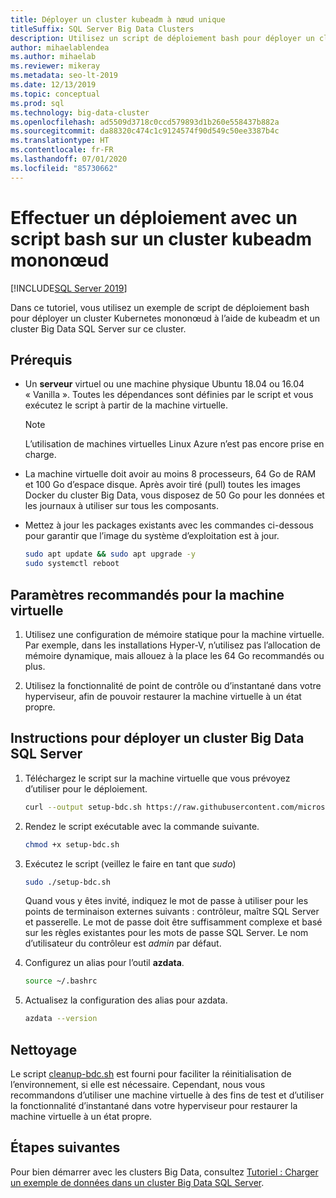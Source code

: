 ```yaml
---
title: Déployer un cluster kubeadm à nœud unique
titleSuffix: SQL Server Big Data Clusters
description: Utilisez un script de déploiement bash pour déployer un cluster Big Data SQL Server 2019 sur un cluster kubeadm mononœud.
author: mihaelablendea
ms.author: mihaelab
ms.reviewer: mikeray
ms.metadata: seo-lt-2019
ms.date: 12/13/2019
ms.topic: conceptual
ms.prod: sql
ms.technology: big-data-cluster
ms.openlocfilehash: ad5509d3718c0ccd579893d1b260e558437b882a
ms.sourcegitcommit: da88320c474c1c9124574f90d549c50ee3387b4c
ms.translationtype: HT
ms.contentlocale: fr-FR
ms.lasthandoff: 07/01/2020
ms.locfileid: "85730662"
---
```

# <a name="deploy-with-a-bash-script-to-a-single-node-kubeadm-cluster"></a>Effectuer un déploiement avec un script bash sur un cluster kubeadm mononœud

[!INCLUDE[SQL Server 2019](../includes/applies-to-version/sqlserver2019.md)]

Dans ce tutoriel, vous utilisez un exemple de script de déploiement bash pour déployer un cluster Kubernetes mononœud à l’aide de kubeadm et un cluster Big Data SQL Server sur ce cluster.

## <a name="prerequisites"></a>Prérequis

- Un **serveur** virtuel ou une machine physique Ubuntu 18.04 ou 16.04 « Vanilla ». Toutes les dépendances sont définies par le script et vous exécutez le script à partir de la machine virtuelle.

  > [!NOTE]
  > L’utilisation de machines virtuelles Linux Azure n’est pas encore prise en charge.

- La machine virtuelle doit avoir au moins 8 processeurs, 64 Go de RAM et 100 Go d’espace disque. Après avoir tiré (pull) toutes les images Docker du cluster Big Data, vous disposez de 50 Go pour les données et les journaux à utiliser sur tous les composants.

- Mettez à jour les packages existants avec les commandes ci-dessous pour garantir que l’image du système d’exploitation est à jour.

   ``` bash
   sudo apt update && sudo apt upgrade -y
   sudo systemctl reboot
   ```

## <a name="recommended-virtual-machine-settings"></a>Paramètres recommandés pour la machine virtuelle

1. Utilisez une configuration de mémoire statique pour la machine virtuelle. Par exemple, dans les installations Hyper-V, n’utilisez pas l’allocation de mémoire dynamique, mais allouez à la place les 64 Go recommandés ou plus.

1. Utilisez la fonctionnalité de point de contrôle ou d’instantané dans votre hyperviseur, afin de pouvoir restaurer la machine virtuelle à un état propre.


## <a name="instructions-to-deploy-sql-server-big-data-cluster"></a>Instructions pour déployer un cluster Big Data SQL Server

1. Téléchargez le script sur la machine virtuelle que vous prévoyez d’utiliser pour le déploiement.

   ```bash
   curl --output setup-bdc.sh https://raw.githubusercontent.com/microsoft/sql-server-samples/master/samples/features/sql-big-data-cluster/deployment/kubeadm/ubuntu-single-node-vm/setup-bdc.sh
   ```

2. Rendez le script exécutable avec la commande suivante.

   ```bash
   chmod +x setup-bdc.sh
   ```

3. Exécutez le script (veillez le faire en tant que *sudo*)

   ```bash
   sudo ./setup-bdc.sh
   ```

   Quand vous y êtes invité, indiquez le mot de passe à utiliser pour les points de terminaison externes suivants : contrôleur, maître SQL Server et passerelle. Le mot de passe doit être suffisamment complexe et basé sur les règles existantes pour les mots de passe SQL Server. Le nom d’utilisateur du contrôleur est *admin* par défaut.

4. Configurez un alias pour l’outil **azdata**.

   ```bash
   source ~/.bashrc
   ```

5. Actualisez la configuration des alias pour azdata.

   ```bash
   azdata --version
   ```

## <a name="cleanup"></a>Nettoyage

Le script [cleanup-bdc.sh](https://raw.githubusercontent.com/microsoft/sql-server-samples/master/samples/features/sql-big-data-cluster/deployment/kubeadm/ubuntu-single-node-vm/cleanup-bdc.sh) est fourni pour faciliter la réinitialisation de l’environnement, si elle est nécessaire. Cependant, nous vous recommandons d’utiliser une machine virtuelle à des fins de test et d’utiliser la fonctionnalité d’instantané dans votre hyperviseur pour restaurer la machine virtuelle à un état propre.

## <a name="next-steps"></a>Étapes suivantes

Pour bien démarrer avec les clusters Big Data, consultez [Tutoriel : Charger un exemple de données dans un cluster Big Data SQL Server](tutorial-load-sample-data.md).
